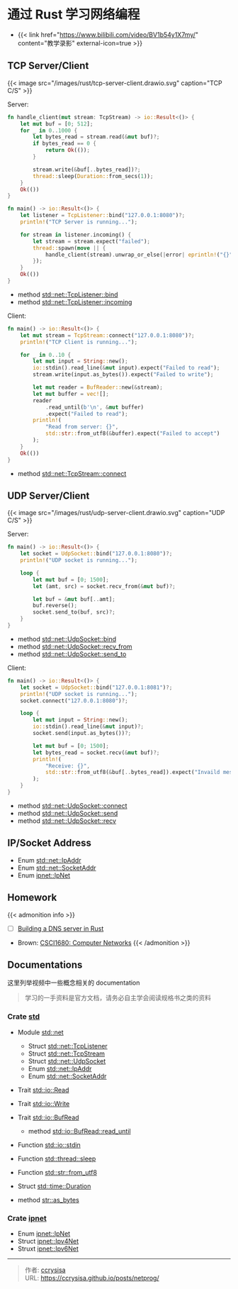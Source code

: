 # 通过 Rust 学习网络编程


<!--more-->

- {{< link href="https://www.bilibili.com/video/BV1b54y1X7my/" content="教学录影" external-icon=true >}}

## TCP Server/Client

{{< image src="/images/rust/tcp-server-client.drawio.svg" caption="TCP C/S" >}}

Server: 

```rs
fn handle_client(mut stream: TcpStream) -> io::Result<()> {
    let mut buf = [0; 512];
    for _ in 0..1000 {
        let bytes_read = stream.read(&mut buf)?;
        if bytes_read == 0 {
            return Ok(());
        }

        stream.write(&buf[..bytes_read])?;
        thread::sleep(Duration::from_secs(1));
    }
    Ok(())
}

fn main() -> io::Result<()> {
    let listener = TcpListener::bind("127.0.0.1:8080")?;
    println!("TCP Server is running...");

    for stream in listener.incoming() {
        let stream = stream.expect("failed");
        thread::spawn(move || {
            handle_client(stream).unwrap_or_else(|error| eprintln!("{}", error));
        });
    }
    Ok(())
}
```

- method [std::net::TcpListener::bind](https://doc.rust-lang.org/std/net/struct.TcpListener.html#method.bind)
- method [std::net::TcpListener::incoming](https://doc.rust-lang.org/std/net/struct.TcpListener.html#method.incoming)

Client:

```rs
fn main() -> io::Result<()> {
    let mut stream = TcpStream::connect("127.0.0.1:8080")?;
    println!("TCP Client is running...");

    for _ in 0..10 {
        let mut input = String::new();
        io::stdin().read_line(&mut input).expect("Failed to read");
        stream.write(input.as_bytes()).expect("Failed to write");

        let mut reader = BufReader::new(&stream);
        let mut buffer = vec![];
        reader
            .read_until(b'\n', &mut buffer)
            .expect("Failed to read");
        println!(
            "Read from server: {}",
            std::str::from_utf8(&buffer).expect("Failed to accept")
        );
    }
    Ok(())
}
```

- method [std::net::TcpStream::connect](https://doc.rust-lang.org/std/net/struct.TcpStream.html#method.connect)

## UDP Server/Client

{{< image src="/images/rust/udp-server-client.drawio.svg" caption="UDP C/S" >}}

Server:

```rs
fn main() -> io::Result<()> {
    let socket = UdpSocket::bind("127.0.0.1:8080")?;
    println!("UDP socket is running...");

    loop {
        let mut buf = [0; 1500];
        let (amt, src) = socket.recv_from(&mut buf)?;

        let buf = &mut buf[..amt];
        buf.reverse();
        socket.send_to(buf, src)?;
    }
}
```

- method [std::net::UdpSocket::bind](https://doc.rust-lang.org/std/net/struct.UdpSocket.html#method.bind)
- method [std::net::UdpSocket::recv_from](https://doc.rust-lang.org/std/net/struct.UdpSocket.html#method.recv_from)
- method [std::net::UdpSocket::send_to](https://doc.rust-lang.org/std/net/struct.UdpSocket.html#method.send_to)

Client:

```rs
fn main() -> io::Result<()> {
    let socket = UdpSocket::bind("127.0.0.1:8081")?;
    println!("UDP socket is running...");
    socket.connect("127.0.0.1:8080")?;

    loop {
        let mut input = String::new();
        io::stdin().read_line(&mut input)?;
        socket.send(input.as_bytes())?;

        let mut buf = [0; 1500];
        let bytes_read = socket.recv(&mut buf)?;
        println!(
            "Receive: {}",
            std::str::from_utf8(&buf[..bytes_read]).expect("Invaild message")
        );
    }
}
```

- method [std::net::UdpSocket::connect](https://doc.rust-lang.org/std/net/struct.UdpSocket.html#method.connect)
- method [std::net::UdpSocket::send](https://doc.rust-lang.org/std/net/struct.UdpSocket.html#method.send)
- method [std::net::UdpSocket::recv](https://doc.rust-lang.org/std/net/struct.UdpSocket.html#method.recv)

## IP/Socket Address

- Enum [std::net::IpAddr](https://doc.rust-lang.org/std/net/enum.IpAddr.html)
- Enum [std::net::SocketAddr](https://doc.rust-lang.org/std/net/enum.SocketAddr.html)
- Enum [ipnet::IpNet](https://docs.rs/ipnet/latest/ipnet/enum.IpNet.html)

## Homework

{{< admonition info >}}
- [ ] [Building a DNS server in Rust](https://github.com/EmilHernvall/dnsguide/tree/master)
- Brown: [CSCI1680: Computer Networks](https://cs.brown.edu/courses/csci1680/f22/schedule/)
{{< /admonition >}}

## Documentations

这里列举视频中一些概念相关的 documentation 

> 学习的一手资料是官方文档，请务必自主学会阅读规格书之类的资料

### Crate [std](https://doc.rust-lang.org/std/index.html) 

- Module [std::net](https://doc.rust-lang.org/std/net/index.html)
  - Struct [std::net::TcpListener](https://doc.rust-lang.org/std/net/struct.TcpListener.html)
  - Struct [std::net::TcpStream](https://doc.rust-lang.org/std/net/struct.TcpStream.html)
  - Struct [std::net::UdpSocket](https://doc.rust-lang.org/std/net/struct.UdpSocket.html)
  - Enum [std::net::IpAddr](https://doc.rust-lang.org/std/net/enum.IpAddr.html)
  - Enum [std::net::SocketAddr](https://doc.rust-lang.org/std/net/enum.SocketAddr.html)

- Trait [std::io::Read](https://doc.rust-lang.org/std/io/trait.Read.html)
- Trait [std::io::Write](https://doc.rust-lang.org/std/io/trait.Write.html)
- Trait [std::io::BufRead](https://doc.rust-lang.org/std/io/trait.BufRead.html#method.read_until)
  - method [std::io::BufRead::read_until](https://doc.rust-lang.org/std/io/trait.BufRead.html#method.read_until)

- Function [std::io::stdin](https://doc.rust-lang.org/std/io/fn.stdin.html)
- Function [std::thread\::sleep](https://doc.rust-lang.org/std/thread/fn.sleep.html)
- Function [std::str::from_utf8](https://doc.rust-lang.org/std/str/fn.from_utf8.html)

- Struct [std::time::Duration](https://doc.rust-lang.org/std/time/struct.Duration.html)

- method [str::as_bytes](https://doc.rust-lang.org/std/primitive.str.html#method.as_bytes)

### Crate [ipnet](https://docs.rs/ipnet/latest/ipnet/)

- Enum [ipnet::IpNet](https://docs.rs/ipnet/latest/ipnet/enum.IpNet.html)
- Struct [ipnet::Ipv4Net](https://docs.rs/ipnet/latest/ipnet/struct.Ipv4Net.html)
- Struxt [ipnet::Ipv6Net](https://docs.rs/ipnet/latest/ipnet/struct.Ipv6Net.html)



---

> 作者: [ccrysisa](https://github.com/ccrysisa)  
> URL: https://ccrysisa.github.io/posts/netprog/  

